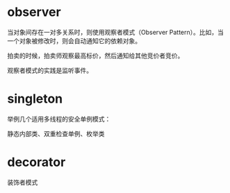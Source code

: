# observer
当对象间存在一对多关系时，则使用观察者模式（Observer Pattern）。比如，当一个对象被修改时，则会自动通知它的依赖对象。

拍卖的时候，拍卖师观察最高标价，然后通知给其他竞价者竞价。

观察者模式的实践是监听事件。 

# singleton
举例几个适用多线程的安全单例模式：

静态内部类、双重检查单例、枚举类

# decorator

装饰者模式

